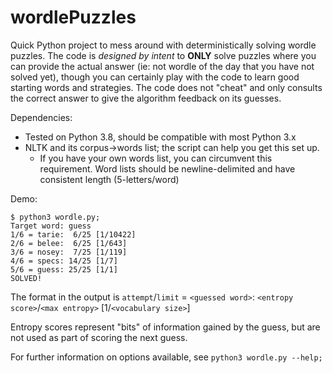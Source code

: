 # wordlePuzzles

Quick Python project to mess around with deterministically solving wordle puzzles.
The code is *designed by intent* to **ONLY** solve puzzles where you can provide the actual answer (ie: not wordle of the day that you have not solved yet), though you can certainly play with the code to learn good starting words and strategies. The code does not "cheat" and only consults the correct answer to give the algorithm feedback on its guesses.

Dependencies:

* Tested on Python 3.8, should be compatible with most Python 3.x
* NLTK and its corpus->words list; the script can help you get this set up.
  + If you have your own words list, you can circumvent this requirement. Word lists should be newline-delimited and have consistent length (5-letters/word)

Demo:

```
$ python3 wordle.py;
Target word: guess
1/6 = tarie:  6/25 [1/10422]
2/6 = belee:  6/25 [1/643]
3/6 = nosey:  7/25 [1/119]
4/6 = specs: 14/25 [1/7]
5/6 = guess: 25/25 [1/1]
SOLVED!
```

The format in the output is `attempt`/`limit` = `<guessed word>`: `<entropy score>`/`<max entropy>` [1/`<vocabulary size>`]

Entropy scores represent "bits" of information gained by the guess, but are not used as part of scoring the next guess.

For further information on options available, see `python3 wordle.py --help;`
